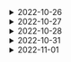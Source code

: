 <details>
  <summary>2022-10-26</summary>
<pre>

![있었는데 없음](https://user-images.githubusercontent.com/105253684/197935829-6f25114c-3df8-470a-9f30-ee2dbca9f78d.png)

* 보호 시작일보다 입양일이 더 빠른 동물을 찾기 위해 보호 시작일에서 입양일을 빼 0보다 큰 값 찾기
* 보호시작일이 빠른 순으로 조회하기

```mysql 
SELECT O.ANIMAL_ID, O.NAME FROM ANIMAL_OUTS O
INNER JOIN ANIMAL_INS I
ON O.ANIMAL_ID = I.ANIMAL_ID
WHERE I.DATETIME - O.DATETIME > 0
ORDER BY I.DATETIME;
```
---
![없어진 기록](https://user-images.githubusercontent.com/105253684/197937689-6a061149-d6ca-4943-87da-8e2306a00cc4.png)

* 왼쪽에 ANIMAL_OUTS 를 두고 LEFT JOIN 을 사용하여, ANIMAL_INS 의 키가 NULL 인 데이터를 찾으면, ANIMAL_OUTS 에만 존재하는 데이터를 찾을 수 있습니다.

```mysql 
SELECT O.ANIMAL_ID, O.NAME FROM ANIMAL_OUTS O
LEFT JOIN ANIMAL_INS I
ON I.ANIMAL_ID = O.ANIMAL_ID
WHERE I.ANIMAL_ID IS NULL;
```
---
![헤비유저](https://user-images.githubusercontent.com/105253684/197938120-e3988054-963e-4f77-9543-a631cffc5531.png)

* IN절을 사용해 공간을 둘 이상 등록한 사람의 HOST_ID를 구하여 SELECT하고 아이디 순으로 조회합니다.

```mysql 
SELECT *
FROM PLACES
WHERE HOST_ID IN (
    SELECT HOST_ID 
    FROM PLACES 
    GROUP BY HOST_ID 
    HAVING COUNT(HOST_ID) > 1
)
ORDER BY ID;
```
---
![보호소에서 중성화한 동물](https://user-images.githubusercontent.com/105253684/197939104-275dd08a-8b6f-47d6-a479-ed27b7e34bab.png)

* ANIMAL_ID가 같은 동물 INNER JOIN 후 보호소에서 중성화를 거쳤다면 보호소에 들어왔을 때와 입양을 보낸 동물의 성별 및 중성화 여부가 다를 것입니다.

```mysql 
SELECT I.ANIMAL_ID, I.ANIMAL_TYPE, I.NAME FROM ANIMAL_INS I
INNER JOIN ANIMAL_OUTS O
ON I.ANIMAL_ID = O.ANIMAL_ID
WHERE I.SEX_UPON_INTAKE != O.SEX_UPON_OUTCOME
ORDER BY ANIMAL_ID;
```
</pre>
</details>

<details>
  <summary>2022-10-27</summary>
<pre>

![중복 제거](https://user-images.githubusercontent.com/105253684/198181100-70df53ab-ff85-4992-93b2-902ef3a94be3.png)

* (DISTINCT NAME)으로 NAME에 있는 중복 값을 제거 후 COUNT합니다.

```mysql 
SELECT COUNT(DISTINCT NAME) COUNT FROM ANIMAL_INS;
```
---
![동물 수 구하기](https://user-images.githubusercontent.com/105253684/198181625-c4f5c8d1-7bcb-41a5-ad59-73315fcc2cd5.png)

* COUNT(*)로 ANIMAL_INS 테이블의 모든 로우를 COUNT합니다.

```mysql 
SELECT COUNT(*) COUNT FROM ANIMAL_INS;
```
---
![최솟값 구하기](https://user-images.githubusercontent.com/105253684/198181841-eb6e51db-f48b-4dbf-8bc7-7ea486f83679.png)

* MIN(DATETIME)으로 보호 시작일의 최솟값을 조회합니다.

```mysql
SELECT MIN(DATETIME) DATETIME FROM ANIMAL_INS;
```
---
![이름에 el 들어가는 동물 찾기](https://user-images.githubusercontent.com/105253684/198182068-a5026641-7a32-497b-bd89-992d4b32cb4e.png)

* LIKE '%el%' AND ANIMAL_TYPE = 'Dog'로 이름 사이에 EL이 들어가는 개를 조회 후 NAME 오름차순 정렬합니다.

```mysql
SELECT ANIMAL_ID, NAME FROM ANIMAL_INS WHERE NAME LIKE '%el%' AND ANIMAL_TYPE = 'Dog' ORDER BY NAME;
```
---
![동명 동물 수 찾기](https://user-images.githubusercontent.com/105253684/198190899-43960d68-cac0-4e75-a501-3f974bc73015.png)

* GROUP BY로 NAME끼리 묶은 후 HAVING으로 COUNT(NAME)이 두 개 이상인 것만 조회 후 NAME 오름차순 정렬합니다.

```mysql
SELECT NAME, COUNT(NAME) COUNT
FROM ANIMAL_INS 
GROUP BY NAME 
HAVING COUNT(NAME) > 1 
ORDER BY NAME;
```
</pre>
</details>


<details>
  <summary>2022-10-28</summary>
<pre>

![NULL 처리하기](https://user-images.githubusercontent.com/105253684/198502250-5147a992-3094-496e-9d35-dd19ee2b60b7.png)

* COALEASCE(컬럼명, NULL 대체 할 값)을 사용하여 NULL값엔 No name을 넣어줍니다.

```mysql
SELECT ANIMAL_TYPE, COALESCE(NAME, 'No name') as NAME, SEX_UPON_INTAKE FROM ANIMAL_INS;
```
---
![DATETIME에서 DATE로 형 변환](https://user-images.githubusercontent.com/105253684/198502235-d167ac8b-c690-4e84-8a35-7f53d512ecbd.png)

* DATE_FORMAT을 활용해 DATETIME의 연-월-일 만 출력합니다.
* ORDER BY ANIMAL_ID로 결과는 아이디 순으로 조회 합니다.

```mysql
SELECT ANIMAL_ID, NAME, DATE_FORMAT(DATETIME, '%Y-%m-%d') 
FROM ANIMAL_INS 
ORDER BY ANIMAL_ID;
```
---
![고양이와 개는 몇 마리 있을까](https://user-images.githubusercontent.com/105253684/198502257-2050b3d8-ea29-471c-8c78-49851861e0b3.png)

* COUNT(ANIMAL_TYPE)으로 GROUP BY로 묶어둔 개와 고양이가 각각 몇 마리인지 조회합니다.
* 고양이를 개보다 먼저 조회하기 위해(CAT, DOG) ANIMAL_TYPE의 오름차순으로 정렬합니다.
```mysql
SELECT ANIMAL_TYPE, COUNT(ANIMAL_TYPE) 
FROM ANIMAL_INS 
GROUP BY ANIMAL_TYPE 
ORDER BY ANIMAL_TYPE;
```
---
![중성화 여부 파악하기](https://user-images.githubusercontent.com/105253684/198502288-c0fee014-4e80-4b9e-a90c-c26ebe0450be.png)

* 중성화된 동물은 SEX_UPON_INTAKE컬럼에 Neutered 또는 Spayed라는 단어가 들어갑니다.
* IF문을 사용해 성별 및 중성화 여부에 Neutered, Spayed가 들어간다면 O 그렇지 않다면 X를 출력합니다.
* 아이디 순으로 조회합니다. 
```mysql
SELECT ANIMAL_ID, NAME, 
IF((SEX_UPON_INTAKE LIKE "Neutered%") OR (SEX_UPON_INTAKE LIKE "Spayed%"), "O", "X") "중성화" 
FROM ANIMAL_INS 
ORDER BY ANIMAL_ID;
```
---
![입양 시각 구하기(1)](https://user-images.githubusercontent.com/105253684/198502261-b9a832f4-2e1b-4bf3-a30b-c892db44121c.png)

* HOUR(DATETIME)으로 DATETIME의 시간만 뽑은 후 GROUP BY로 묶어줍니다.
* GROUP BY로 묶은 시간에 해당하는 로우를 COUNT합니다.
* GROUP BY로 묶은 시간에 조건을 주기 위해 HAVING을 사용하여 9시부터 20시 전 까지의 기록들만 출력합니다.
* 결과는 시간대 순으로 정렬합니다. (ORDER BY HOUR)
```mysql
SELECT HOUR(DATETIME) HOUR, COUNT(DATETIME) COUNT
FROM ANIMAL_OUTS
GROUP BY HOUR(DATETIME)
HAVING HOUR >= 9 and HOUR < 20
ORDER BY HOUR
```

</pre>
</details>


<details>
  <summary>2022-10-31</summary>
<pre>

![오랜 기간 보호한 동물(1)](https://user-images.githubusercontent.com/105253684/198912380-4d6c0f7f-175e-4792-8d02-5686a1ec8939.png)

* ANIMAL_INS를 기준으로 ANIMAL_OUTS를 LEFT JOIN 해줍니다.
* 그 중 ANIMAL_OUTS의 입양일이 NULL인 로우만 뽑아 아직 입양을 못 간 동물만 뽑습니다.
* ANIMAL_INS의 보호시작일을 기준으로 오름차순 정렬 후 상위 3개의 로우(LIMIT 3)만 출력합니다.

```mysql
SELECT A.NAME,A.DATETIME
FROM ANIMAL_INS A
LEFT JOIN ANIMAL_OUTS B
ON A.ANIMAL_ID=B.ANIMAL_ID
WHERE B.DATETIME IS NULL
ORDER BY A.DATETIME
LIMIT 3;
```
---
![오랜 기간 보호한 동물(2)](https://user-images.githubusercontent.com/105253684/198912384-0d0af134-c213-4c9f-8fbe-3f315d1489a2.png)

* ANIMAL_OUTS 테이블의 ANIMAL_ID는 ANIMAL_INS의 ANIMAL_ID의 외래 키입니다.
* ANIMAL_INS와 ANIMAL_OUTS를 ANIMAL_ID를 기준으로 INNER JOIN 해줍니다.
* ANIMAL_INS의 보호 시작일에서 ANIMAL_OUTS의 입양일을 빼면 보호 기간입니다.
* 보호 기간을 기준으로 오름차순 정렬 후 상위 2개 로우를 출력합니다.

```mysql
SELECT O.ANIMAL_ID, O.NAME FROM ANIMAL_OUTS O
INNER JOIN ANIMAL_INS I
ON I.ANIMAL_ID = O.ANIMAL_ID
ORDER BY I.DATETIME-O.DATETIME
LIMIT 2;
```
---
![가격이 제일 비싼 식품의 정보 출력하기](https://user-images.githubusercontent.com/105253684/198912386-7bba9737-758e-4178-bacb-c9f926c68b8b.png)

* FOOD_PRODUCT의 가장 비싼 식품 가격을 서브쿼리로 찾아줍니다.(SELECT MAX(PRICE) FROM FOOD_PRODUCT)
* 가장 비싼 식품 가격을 가진 로우를 출력합니다.

```mysql
SELECT * FROM FOOD_PRODUCT
WHERE PRICE = (SELECT MAX(PRICE) FROM FOOD_PRODUCT)
```
---
![루시와 엘라 찾기](https://user-images.githubusercontent.com/105253684/198912387-370cee1a-c034-49ac-bf23-b6b81ce4635c.png)

* IN절을 사용해 NAME이 Lucy, Ella, Pickle, Rogan, Sabrina, Mitty인 동물의 로우를 모두 출력합니다.

```mysql
SELECT ANIMAL_ID, NAME, SEX_UPON_INTAKE FROM ANIMAL_INS
WHERE NAME IN ('Lucy', 'Ella', 'Pickle', 'Rogan', 'Sabrina', 'Mitty');
```
---
![카테고리 별 상품 개수 구하기](https://user-images.githubusercontent.com/105253684/198915432-3c6c28df-c30f-4019-ae4a-6462ac0848cb.png)

* SUBSTR(컬럼명, 시작 위치값, 가져올 길이값 )을 사용하여
 RODUCT_CODE의 첫 번째 문자부터 2개의 문자를 뽑아 낸 후 CATEGORY로 지정합니다.
* GROUP BY CATEGORY로 카테고리별로 묶어줍니다.
* COUNT(PRODUCT_ID)로 GROUP BY로 묶인 로우를 COUNT해줍니다.
* CATEGORY 오름차순으로 정렬합니다.

```mysql
SELECT SUBSTR(PRODUCT_CODE, 1, 2) CATEGORY, COUNT(PRODUCT_ID) PRODUCTS
FROM PRODUCT 
GROUP BY CATEGORY
ORDER BY CATEGORY;
```

</pre>
</details>


<details>
  <summary>2022-11-01</summary>
<pre>

</pre>
</details>

